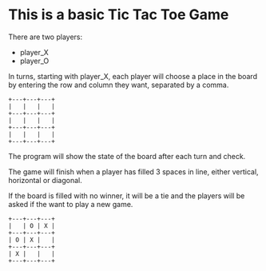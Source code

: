 # This is a basic Tic Tac Toe Game

There are two players:

- player_X
- player_O

In turns, starting with player_X, each player will choose a place in the board by entering the row and column they want, separated by a comma.

    +---+---+---+
    |   |   |   |
    +---+---+---+
    |   |   |   |
    +---+---+---+
    |   |   |   |
    +---+---+---+

The program will show the state of the board after each turn and check.

The game will finish when a player has filled 3 spaces in line, either vertical, horizontal or diagonal.

If the board is filled with no winner, it will be a tie and the players will be asked if the want to play a new game.

    +---+---+---+
    |   | O | X |
    +---+---+---+
    | O | X |   |
    +---+---+---+
    | X |   |   |
    +---+---+---+
